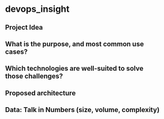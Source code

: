 # devops_insight

## Project Idea 

## What is the purpose, and most common use cases?

## Which technologies are well-suited to solve those challenges? 

## Proposed architecture

## Data: Talk in Numbers (size, volume, complexity)
